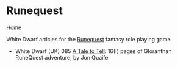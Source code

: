 # Runequest
[Home](/README.md)

White Dwarf articles for the [Runequest](https://en.wikipedia.org/wiki/RuneQuest) fantasy role playing game

* White Dwarf (UK) 085 [A Tale to Tell](/wd-uk/wd-uk-085-1987-01.md#a-tale-to-tell): 16(!) pages of Gloranthan RuneQuest adventure, by Jon Quaife